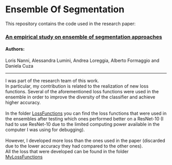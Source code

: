 # Ensemble Of Segmentation
This repository contains the code used in the research paper: <h3><a href="https://www.mdpi.com/1659504"> An empirical study on ensemble of segmentation approaches </a></h3>
<h4> Authors: </h4> Loris Nanni, Alessandra Lumini, Andrea Loreggia, Alberto Formaggio and Daniela Cuza
<br>
<hr>
I was part of the research team of this work. <br>
In particular, my contribution is related to the realization of new loss functions. Several of the aforementioned loss functions were used in the ensemble in order to improve the diversity of the classifier and achieve higher accuracy.
<br><br>
In the folder <a href="/LossFunctions">LossFunctions</a> you can find the loss functions that were used in the ensembles after testing which ones performed better on a ResNet-10 (I had to use ResNet-10 due to the limited computing power available in the computer I was using for debugging).<br><br>
However, I developed more loss than the ones used in the paper (discarded due to the lower accuracy they had compared to the other ones).<br>
All the loss that were developed can be found in the folder <a href="/MyLossFunctions">MyLossFunctions</a>
